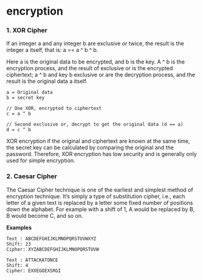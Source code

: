 # encryption

### 1. XOR Cipher

If an integer a and any integer b are exclusive or twice, the result is the integer a itself, that is: a == a ^ b ^ b.

Here a is the original data to be encrypted, and b is the key. A ^ b is the encryption process, and the result of exclusive or is the encrypted ciphertext; a ^ b and key b exclusive or are the decryption process, and the result is the original data a itself.

    a = Original data
    b = secret key

    // One XOR, encrypted to ciphertext
    c = a ^ b

    // Second exclusive or, decrypt to get the original data (d == a)
    d = c ^ b

XOR encryption if the original and ciphertext are known at the same time, the secret key can be calculated by comparing the original and the password. Therefore, XOR encryption has low security and is generally only used for simple encryption.

### 2. Caesar Cipher

The Caesar Cipher technique is one of the earliest and simplest method of encryption technique. It’s simply a type of substitution cipher, i.e., each letter of a given text is replaced by a letter some fixed number of positions down the alphabet. For example with a shift of 1, A would be replaced by B, B would become C, and so on.

**Examples**

```text
Text : ABCDEFGHIJKLMNOPQRSTUVWXYZ
Shift: 23
Cipher: XYZABCDEFGHIJKLMNOPQRSTUVW

Text : ATTACKATONCE
Shift: 4
Cipher: EXXEGOEXSRGI
```




